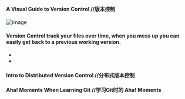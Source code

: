 #### A Visual Guide to Version Control  //版本控制
![image](https://user-images.githubusercontent.com/31954987/196000722-4ca79f73-3dc3-44e1-beac-3083f33e5cbe.png)

#### Version Control track your files over time, when you mess up you can easily get back to a previous working version.
- 
- 
#### Intro to Distributed Version Control  //分布式版本控制
#### Aha! Moments When Learning Git  //学习Git时的 Aha! Moments
